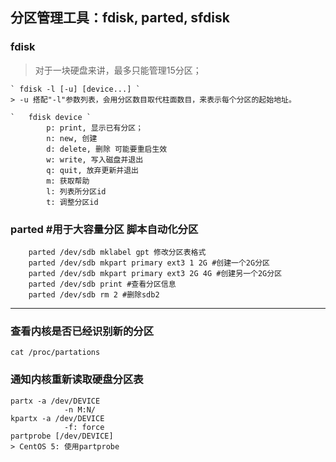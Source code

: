 ## 分区管理工具：fdisk, parted, sfdisk                                	

### fdisk
> 对于一块硬盘来讲，最多只能管理15分区；

	` fdisk -l [-u] [device...] `
    > -u 搭配"-l"参数列表，会用分区数目取代柱面数目，来表示每个分区的起始地址。

	`	fdisk device `
			p: print, 显示已有分区；
			n: new, 创建
			d: delete, 删除 可能要重启生效
			w: write, 写入磁盘并退出
			q: quit, 放弃更新并退出
			m: 获取帮助
			l: 列表所分区id
			t: 调整分区id

### parted #用于大容量分区 脚本自动化分区
```
    parted /dev/sdb mklabel gpt 修改分区表格式
    parted /dev/sdb mkpart primary ext3 1 2G #创建一个2G分区
    parted /dev/sdb mkpart primary ext3 2G 4G #创建另一个2G分区
    parted /dev/sdb print #查看分区信息
    parted /dev/sdb rm 2 #删除sdb2
```
---
### 查看内核是否已经识别新的分区
    cat /proc/partations

### 通知内核重新读取硬盘分区表
    partx -a /dev/DEVICE
  		 		-n M:N/
    kpartx -a /dev/DEVICE
  				-f: force
    partprobe [/dev/DEVICE]
    > CentOS 5: 使用partprobe
